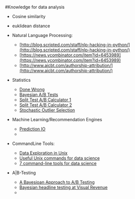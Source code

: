#Knowledge for data analysis

* Cosine similarity

* euklidean distance

* Natural Language Processing: 
  + [http://blog.scripted.com/staff/nlp-hacking-in-python/](http://blog.scripted.com/staff/nlp-hacking-in-python/)
  + [https://news.ycombinator.com/item?id=6453989](https://news.ycombinator.com/item?id=6453989)
  + [http://www.aicbt.com/authorship-attribution/](http://www.aicbt.com/authorship-attribution/)
* Statistics
  + [Done Wrong](http://www.refsmmat.com/statistics/)
  + [Bayesian A/B Tests](http://engineering.richrelevance.com/bayesian-ab-tests/)
  + [Split Test A/B Calculator 1](http://splittestcalculator.com/)
  + [Split Test A/B Calculator 2](http://www.trendfish.de/de/stichprobe.html)
  + [Stochastic Outlier Selection](http://jeroenjanssens.com/2013/11/24/stochastic-outlier-selection.html)
* Machine Learning/Recommendation Engines
  + [Prediction IO](http://prediction.io/)
  + 
* CommandLine Tools:
  + [Data Exploration in Unix](http://www.drbunsen.org/explorations-in-unix/)
  + [Useful Unix commands for data science](http://www.gregreda.com/2013/07/15/unix-commands-for-data-science/)
  + [7 command-line tools for data science](http://jeroenjanssens.com/2013/09/19/seven-command-line-tools-for-data-science.html)

* A|B-Testing
  + [A Bayesioan Approach to A/B Testing](http://blog.custora.com/2012/05/a-bayesian-approach-to-ab-testing/)
  + [Bayesian headline testing at Visual Revenue](http://jeroenjanssens.com/2013/08/18/bayesian-headline-testing-at-visual-revenue.html)
  + 

